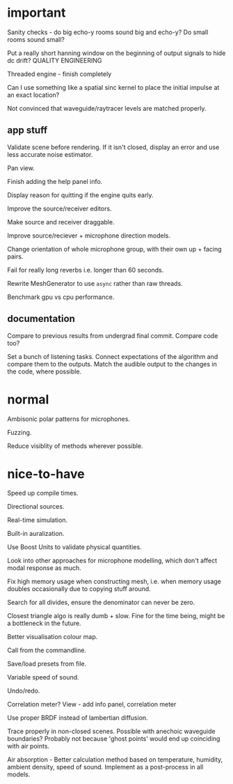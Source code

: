 important
=========

Sanity checks - do big echo-y rooms sound big and echo-y? Do small rooms sound
small?

Put a really short hanning window on the beginning of output signals to hide
dc drift? QUALITY ENGINEERING

Threaded engine - finish completely

Can I use something like a spatial sinc kernel to place the initial impulse at
an exact location?

Not convinced that waveguide/raytracer levels are matched properly.

app stuff
---------

Validate scene before rendering.
    If it isn't closed, display an error and use less accurate noise estimator.

Pan view.

Finish adding the help panel info.

Display reason for quitting if the engine quits early.

Improve the source/receiver editors.

Make source and receiver draggable.

Improve source/reciever + microphone direction models.

Change orientation of whole microphone group, with their own up + facing pairs.

Fail for really long reverbs i.e. longer than 60 seconds.

Rewrite MeshGenerator to use `async` rather than raw threads.

Benchmark gpu vs cpu performance.

documentation
-------------

Compare to previous results from undergrad final commit. Compare code too?

Set a bunch of listening tasks.
    Connect expectations of the algorithm and compare them to the outputs.
    Match the audible output to the changes in the code, where possible.

normal
======

Ambisonic polar patterns for microphones.

Fuzzing.

Reduce visiblity of methods wherever possible.

nice-to-have
============

Speed up compile times.

Directional sources.

Real-time simulation.

Built-in auralization.

Use Boost Units to validate physical quantities.

Look into other approaches for microphone modelling, which don't affect modal
response as much.

Fix high memory usage when constructing mesh, i.e. when memory usage doubles
occasionally due to copying stuff around.

Search for all divides, ensure the denominator can never be zero.

Closest triangle algo is really dumb + slow.
Fine for the time being, might be a bottleneck in the future.

Better visualisation colour map.

Call from the commandline.

Save/load presets from file.

Variable speed of sound.

Undo/redo.

Correlation meter?
View - add info panel, correlation meter

Use proper BRDF instead of lambertian diffusion.

Trace properly in non-closed scenes.
Possible with anechoic waveguide boundaries?
Probably not because 'ghost points' would end up coinciding with air points.

Air absorption - Better calculation method based on temperature, humidity,
ambient density, speed of sound.
Implement as a post-process in all models.
